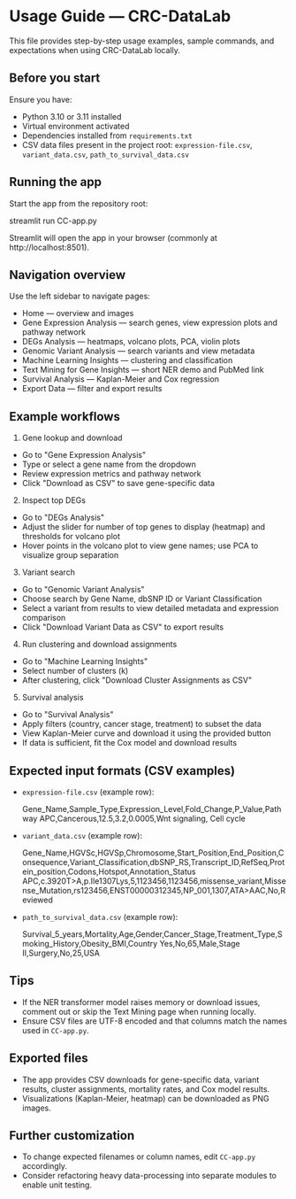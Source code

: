 # Usage Guide — CRC-DataLab

This file provides step-by-step usage examples, sample commands, and expectations when using CRC-DataLab locally.

## Before you start

Ensure you have:

- Python 3.10 or 3.11 installed
- Virtual environment activated
- Dependencies installed from `requirements.txt`
- CSV data files present in the project root: `expression-file.csv`, `variant_data.csv`, `path_to_survival_data.csv`

## Running the app

Start the app from the repository root:

   streamlit run CC-app.py

Streamlit will open the app in your browser (commonly at http://localhost:8501).

## Navigation overview

Use the left sidebar to navigate pages:

- Home — overview and images
- Gene Expression Analysis — search genes, view expression plots and pathway network
- DEGs Analysis — heatmaps, volcano plots, PCA, violin plots
- Genomic Variant Analysis — search variants and view metadata
- Machine Learning Insights — clustering and classification
- Text Mining for Gene Insights — short NER demo and PubMed link
- Survival Analysis — Kaplan-Meier and Cox regression
- Export Data — filter and export results

## Example workflows

1. Gene lookup and download

- Go to "Gene Expression Analysis"
- Type or select a gene name from the dropdown
- Review expression metrics and pathway network
- Click "Download as CSV" to save gene-specific data

2. Inspect top DEGs

- Go to "DEGs Analysis"
- Adjust the slider for number of top genes to display (heatmap) and thresholds for volcano plot
- Hover points in the volcano plot to view gene names; use PCA to visualize group separation

3. Variant search

- Go to "Genomic Variant Analysis"
- Choose search by Gene Name, dbSNP ID or Variant Classification
- Select a variant from results to view detailed metadata and expression comparison
- Click "Download Variant Data as CSV" to export results

4. Run clustering and download assignments

- Go to "Machine Learning Insights"
- Select number of clusters (k)
- After clustering, click "Download Cluster Assignments as CSV"

5. Survival analysis

- Go to "Survival Analysis"
- Apply filters (country, cancer stage, treatment) to subset the data
- View Kaplan-Meier curve and download it using the provided button
- If data is sufficient, fit the Cox model and download results

## Expected input formats (CSV examples)

- `expression-file.csv` (example row):

  Gene_Name,Sample_Type,Expression_Level,Fold_Change,P_Value,Pathway
  APC,Cancerous,12.5,3.2,0.0005,Wnt signaling, Cell cycle

- `variant_data.csv` (example row):

  Gene_Name,HGVSc,HGVSp,Chromosome,Start_Position,End_Position,Consequence,Variant_Classification,dbSNP_RS,Transcript_ID,RefSeq,Protein_position,Codons,Hotspot,Annotation_Status
  APC,c.3920T>A,p.Ile1307Lys,5,1123456,1123456,missense_variant,Missense_Mutation,rs123456,ENST00000312345,NP_001,1307,ATA>AAC,No,Reviewed

- `path_to_survival_data.csv` (example row):

  Survival_5_years,Mortality,Age,Gender,Cancer_Stage,Treatment_Type,Smoking_History,Obesity_BMI,Country
  Yes,No,65,Male,Stage II,Surgery,No,25,USA

## Tips

- If the NER transformer model raises memory or download issues, comment out or skip the Text Mining page when running locally.
- Ensure CSV files are UTF-8 encoded and that columns match the names used in `CC-app.py`.

## Exported files

- The app provides CSV downloads for gene-specific data, variant results, cluster assignments, mortality rates, and Cox model results.
- Visualizations (Kaplan-Meier, heatmap) can be downloaded as PNG images.

## Further customization

- To change expected filenames or column names, edit `CC-app.py` accordingly.
- Consider refactoring heavy data-processing into separate modules to enable unit testing.
